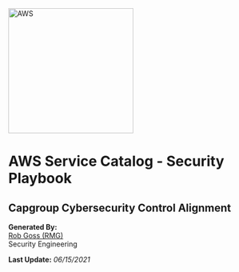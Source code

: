<img src="https://a0.awsstatic.com/libra-css/images/logos/aws_logo_smile_1200x630.png" alt="AWS" width="250"/>

# AWS Service Catalog - Security Playbook <!-- omit in toc -->
## Capgroup Cybersecurity Control Alignment <!-- omit in toc -->

**Generated By:**  
[Rob Goss (RMG)](https://cgweb3/profile/RMG)
<br>
Security Engineering

**Last Update:** *06/15/2021*